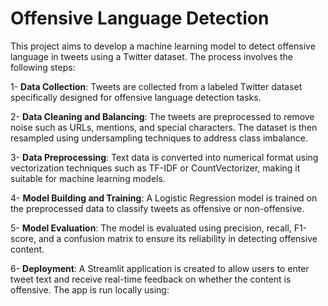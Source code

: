 # Offensive Language Detection

This project aims to develop a machine learning model to detect offensive language in tweets using a Twitter dataset. The process involves the following steps:

1- **Data Collection**: Tweets are collected from a labeled Twitter dataset specifically designed for offensive language detection tasks.

2- **Data Cleaning and Balancing**: The tweets are preprocessed to remove noise such as URLs, mentions, and special characters. The dataset is then resampled using undersampling techniques to address class imbalance.

3- **Data Preprocessing**: Text data is converted into numerical format using vectorization techniques such as TF-IDF or CountVectorizer, making it suitable for machine learning models.

4- **Model Building and Training**: A Logistic Regression model is trained on the preprocessed data to classify tweets as offensive or non-offensive.

5- **Model Evaluation**: The model is evaluated using precision, recall, F1-score, and a confusion matrix to ensure its reliability in detecting offensive content.

6- **Deployment**: A Streamlit application is created to allow users to enter tweet text and receive real-time feedback on whether the content is offensive. The app is run locally using:
